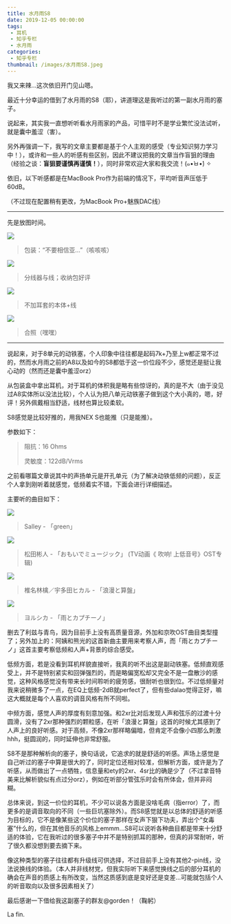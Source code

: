 ```yaml
---
title: 水月雨S8
date: 2019-12-05 00:00:00
tags: 
 - 耳机
 - 知乎专栏
 - 水月雨
categories:
 - 知乎专栏
thumbnail: /images/水月雨S8.jpeg
---
```


我又来辣...这次依旧开门见山嗯。

<!--more-->

最近十分幸运的借到了水月雨的S8（耶），讲道理这是我听过的第一副水月雨的塞子。

说起来，其实我一直想听听看水月雨家的产品，可惜平时不是学业繁忙没法试听，就是囊中羞涩（害）。

另外再强调一下，我写的文章主要都是基于个人主观的感受（专业知识努力学习中！），或许和一些人的听感有些区别，因此不建议把我的文章当作盲狙的理由（经验之谈：**盲狙要谨慎再谨慎！**），同时非常欢迎大家和我交流！(๑•̀ㅂ•́) ✧

依旧，以下听感都是在MacBook Pro作为前端的情况下，平均听音声压低于60dB。

（不过现在配置稍有更改，为MacBook Pro+魅族DAC线）

___

先是放图时间。

![](/images/articles/水月雨S8/2.jpg)

> 包装：“不要相信亚...”（咳咳咳）

![](/images/articles/水月雨S8/3.jpg)

> 分线器与线；收纳包好评

![](/images/articles/水月雨S8/4.jpg)

> 不加耳套的本体+线

![](/images/articles/水月雨S8/5.jpg)

> 合照（嘿嘿）

___

说起来，对于8单元的动铁塞，个人印象中往往都是起码7k+乃至上w都正常不过的，然而水月雨之前的A8以及如今的S8都低于这一价位段不少，感觉还是挺让我心动的（然而还是囊中羞涩orz）

从包装盒中拿出耳机，对于耳机的体积我是略有些惊讶的，真的是不大（由于没见过A8实体所以没法比较），个人认为把八单元动铁塞子做到这个大小真的，嗯，好评！另外佩戴相当舒适，线材也算比较柔软。

S8感觉是比较好推的，用我NEX S也能推（只是能推）。

参数如下：

> 阻抗：16 Ohms
>
> 灵敏度：122dB/Vrms

之前看哪篇文章说其中的声扬单元是开孔单元（为了解决动铁低频的问题），反正个人拿到刚听着就感觉，低频着实不错，下面会进行详细描述。

主要听的曲目如下：

![](/images/articles/水月雨S8/6.jpg)

> Salley - 「green」

![](/images/articles/水月雨S8/7.jpg)

> 松田彬人 - 「おもいでミュージック」 (TV动画《 吹响! 上低音号》OST专辑)

![](/images/articles/水月雨S8/8.jpg)

> 椎名林檎／宇多田ヒカル - 「浪漫と算盤」

![](/images/articles/水月雨S8/9.jpg)

> ヨルシカ - 「雨とカプチーノ」

删去了利兹与青鸟，因为目前手上没有高质量音源，外加和京吹OST曲目类型撞了；另外加上的：阿姨和熊光的这首新曲主要用来考察人声，而「雨とカプチーノ」这首主要考察低频和人声+背景的综合感受。

低频方面，若是没看到耳机样貌直接听，我真的听不出这是副动铁塞。低频直观感受上，并不是特别紧实和回弹强烈的，而是略偏宽松却又完全不是一盘散沙的感觉，这种风格感觉没有带来长时间聆听的疲劳感，很耐听也很到位。不过低频量对我来说稍微多了一点，在EQ上低频-2dB就perfect了，但有些dalao觉得正好，嘛这大概就是每个人喜欢的调音风格有所不同啦。

中频方面，感觉人声的厚度有刻意加强。和2xr比对后发现人声和弦乐的过渡十分圆滑，没有了2xr那种强烈的颗粒感，在听「浪漫と算盤」这首的时候尤其感到了人声上的良好听感。对于高频，不像2xr那样略偏暗，但肯定不会像小四那么刺激hhh，挺圆润的，同时延伸也非常舒服。

S8不是那种解析向的塞子，换句话说，它追求的就是舒适的听感。声场上感觉是自己听过的塞子中算是很大的了，同时定位还相对较准，但解析方面，或许是为了听感，从而做出了一点牺牲，信息量和ety的2xr、4sr比的确是少了（不过拿音特美来比解析貌似有点过分orz），例如在听部分管弦乐时会有所体会，但并非闷糊。

总体来说，到这一价位的耳机，不少可以说各方面是没啥毛病（指error）了，而更多的是调音取向的不同（一些巨坑塞除外）。而S8感觉就是以总体的舒适的听感为目标的，它不是像某些这个价位的塞子那样在女声下狠下功夫，弄出个“女毒塞”什么的，但在其他音乐的风格上emmm...S8可以说听各种曲目都是带来十分舒适的体验，它在我听过的很多塞子中并不是特别抓耳的那种，但真的非常耐听，听了很久都没想到要去摘下来。

像这种类型的塞子往往都有升级线可供选择，不过目前手上没有其他2-pin线，没法说换线的体验。（本人并非线材党，但我实际听下来感觉换线之后的部分耳机的确会在声音的质感上有所改变，当然这质感到底是变好还是变差...可能就包括个人的听音取向以及很多因素相关了）

最后感谢一下借给我这副塞子的群友@gorden！（鞠躬）

La fin.